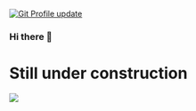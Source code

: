 [![Git Profile update](https://github.com/cgpathos/cgpathos/actions/workflows/main.yml/badge.svg?branch=main&event=schedule)](https://github.com/cgpathos/cgpathos/actions/workflows/main.yml)

### Hi there 👋


# Still under construction

<img align = "left" src="https://github-readme-stats.vercel.app/api/top-langs/?username=cgpathos&count_private=true&exclude_repo=cgpathos.github.io&layout=compact"/>


<!--
**cgpathos/cgpathos** is a ✨ _special_ ✨ repository because its `README.md` (this file) appears on your GitHub profile.

// 이거 잠시 숨김
![github-metrics](github-metrics.svg)


Here are some ideas to get you started:

- 🔭 I’m currently working on ...
- 🌱 I’m currently learning ...
- 👯 I’m looking to collaborate on ...
- 🤔 I’m looking for help with ...
- 💬 Ask me about ...
- 📫 How to reach me: ...
- 😄 Pronouns: ...
- ⚡ Fun fact: ...
-->
